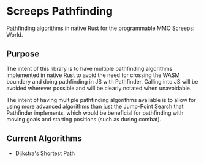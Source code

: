 # Screeps Pathfinding

Pathfinding algorithms in native Rust for the programmable MMO Screeps: World.

## Purpose

The intent of this library is to have multiple pathfinding algorithms implemented
in native Rust to avoid the need for crossing the WASM boundary and doing
pathfinding in JS with Pathfinder. Calling into JS will be avoided wherever
possible and will be clearly notated when unavoidable.

The intent of having multiple pathfinding algorithms available is to allow for
using more advanced algorithms than just the Jump-Point Search that Pathfinder
implements, which would be beneficial for pathfinding with moving goals and
starting positions (such as during combat).

## Current Algorithms

- Dijkstra's Shortest Path
